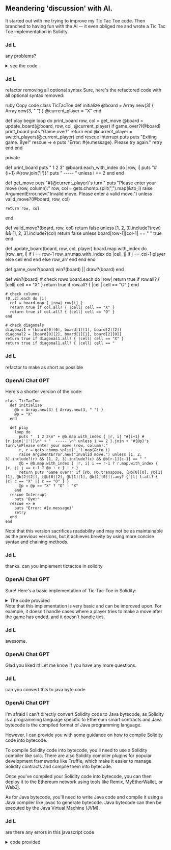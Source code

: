 ## Meandering 'discussion' with AI.
It started out with me trying to improve my Tic Tac Toe code. Then branched to having fun with the AI -- it even obliged me and wrote a Tic Tac Toe implementation in Solidty.


### Jd L
any problems? 

<details>
<summary>see the code</summary>
```
const prompt = require('prompt-sync')({sigint: true})

const X = 'X'
const Oh = 'O'
	// 	log("** That space has already been taken. **")

/*
	 board layout
	 1, 2, 3,
	 4, 5, 6,
	 7, 8, 9
 */

const board = ["not used", " ", " ", " ", " ", " ", " ", " ", " ", " " ]
const isOccupied = space => board[space]
const isOpen = space => !isOccupied(space)

	const displayBoard = function (){
		const horizontal = "--|---|--"
			const verticalBar = " | "
			const top = board[1] + verticalBar + board[2] + verticalBar + board[3]
			const middle = board[4] + verticalBar + board[5] + verticalBar + board[6]
			const bottom  = board[7] + verticalBar + board[8] + verticalBar + board[9]

			log( " " )
			log( top )
			log( horizontal )
			log( middle )
			log( horizontal )
			log( bottom )
	}

const placePlayer = function (player, space){
	isOpen(space) && (board[space] = player)
}

const top =                  player => board[1] === player && board[2] === player && board[3] === player
const horizontalMiddle =     player => board[4] === player && board[5] === player && board[6] === player
const bottom =               player  =>  board[7] === player && board[8] === player && board[9] === player
const left =                 player  => board[1] === player && board[4] === player && board[7] === player
const verticalCenter =       player  => board[2] === player && board[5] === player && board[8] === player
const right =                player  => board[3] === player && board[6] === player && board[9] === player
const topLeftToBottomRight = player  => board[1] === player && board[5] === player && board[9] === player
const topRightToBottomLeft = player  => board[3] === player && board[5] === player && board[7] === player

const isWinner  = function (player) {
 return
		top(player) ||
		horizontalMiddle (player) ||
		bottom (player) ||
		left (player) ||
		verticalCenter (player) ||
		right (player) ||
		topLeftToBottomRight (player) ||
		topRightToBottomLeft (player)
}

const turn = function(player){

	displayBoard()
	itsYourTurn(player)

	const space = getValidSpace(player);
		placePlayer(player, Number(space))
		if(isWinner(player)) {
			log( `\n! ! !         ! ! !` )
				log( `! ! !  ${player} won  ! ! !` )
				log( `! ! !         ! ! !` )
				displayBoard()
				process.exit(0)
		}
}

const round = function(){
	turn(X)
		turn(Oh)
}

//		space =  getValidSpace (player, prompt())

const getValidSpace = player => {
  const space = prompt()

	if([1,2,3,4,5,6,7,8,9].includes(Number(space))){
		return isOccupied(space)
	} else if(space.length > 1){
		log("\n \n ** Please enter a single digit from 1-9 for a space that is not occupied.  Here is the current board **")
		displayBoard()
	  space =  getValidSpace (player, prompt())
	}
	return space;
}



const log = function (value){ console.log(value) }
const itsYourTurn = (player) =>	log(`${player}, it's your turn. `)

const game = function (){
	round()
		round()
		round()
		round()
		turn(X)
		console.log("There are no winners.")
}

game()

	module.exports = {
		game,
		turn,
		placePlayer,
		displayBoard,
		board,
		isWinner,
		top,
		horizontalMiddle,
		bottom,
		left,
		verticalCenter,
		right,
		topLeftToBottomRight,
		topRightToBottomLeft
	}
```
</details>
</details>


### OpenAi Chat GPT
There are a few potential problems with this code:

The getValidSpace function appears to have a bug. It returns the result of isOccupied(space), which is a boolean, rather than the space itself. This means that a player will not be able to select any unoccupied spaces, as the function will always return true or false.

The getValidSpace function also appears to have an unnecessary recursive call. If the user enters a space that is longer than one character, the function will display the board again and then call itself recursively with the same player and prompt() arguments. However, the function does not use the returned value from the recursive call, so it will always return the original space value, even if it is invalid.

The game function is hard-coded to run five rounds, followed by a turn for X. This means that the game will always end after six turns, even if there is a winner before then.

The const Oh = 'O' line uses a capital O, which may be confusing to read as it looks similar to the number 0.

The const board array is initialized with a "not used" string as its first element, which is unnecessary and potentially confusing.

The code does not include any error handling for invalid input, such as a user entering a non-numeric value for a space or entering a space that is already occupied.

The const isOccupied and const isOpen functions are not used outside of the getValidSpace function, so they could potentially be moved inside that function to reduce the number of global variables.


### Jd L
is string concatenation expensive in javascript like it is in java


### OpenAi Chat GPT
In JavaScript, string concatenation can be expensive, especially when dealing with long strings or when performing a large number of concatenations. This is because strings in JavaScript are immutable, which means that a new string has to be created every time a concatenation is performed.

To mitigate this performance issue, JavaScript provides several techniques for string concatenation, such as using template literals (backticks) or the join() method for arrays. These approaches can be faster than using the + operator or the concat() method for large numbers of concatenations or long strings.

That being said, modern JavaScript engines are highly optimized and can perform string concatenation very efficiently in many cases. So for most use cases, the performance difference between different string concatenation techniques is likely to be negligible.


### Jd L
in javascript if i use a string multiple times should i make it a constant

### OpenAi Chat GPT
If you're using a string multiple times in your code, it's generally a good idea to define it as a constant. By doing so, you can avoid duplicating the string literal throughout your code, which can make your code more readable and easier to maintain.

Defining a string as a constant also has the benefit of enabling JavaScript engines to optimize your code. When a string is defined as a constant, the engine can store the string in memory and reuse it whenever the constant is referenced in your code. This can potentially improve the performance of your code, especially if you're working with large strings or performing a large number of string operations.

To define a string as a constant in JavaScript, you can use the const keyword, like so:

```
const MY_STRING = "This is a constant string";
Once defined, you can use the constant in your code wherever you need to reference the string.
```


### Jd L
is it worthwhile doing this for "\n"

### OpenAi Chat GPT
It depends on how frequently you're using the newline character (\n) in your code.

If you're using it multiple times in a single file, it may be worth defining it as a constant to avoid duplicating the string literal. This can make your code more concise and easier to read.

However, if you're only using it a few times in your code, it may not be necessary to define it as a constant. The performance gains from reusing a constant string in memory are typically small, and may not justify the extra code required to define and use a constant.

In general, using constants to define commonly used values like strings can help make your code more maintainable and easier to read. However, it's important to balance this with the added complexity of defining and using constants, especially for simple values like \n.

### Jd L
can you generate a purely functional version of tictactoe in ruby

### OpenAi Chat GPT
Sure! Here is an example of a purely functional implementation of Tic-Tac-Toe in Ruby:

<details>
<summary>The ruby code provided by Chat GPT</summary>
```
class TicTacToe
  def initialize
    @board = Array.new(3) { Array.new(3, " ") }
    @current_player = "X"
  end

  def play
    loop do
      print_board
      row, col = get_move
      @board = update_board(@board, row, col, @current_player)
      if game_over?(@board)
        print_board
        puts "Game over!"
        return
      end
      @current_player = switch_players(@current_player)
    end
  end

  private

  def print_board
    puts "  1 2 3"
    @board.each_with_index do |row, i|
      puts "#{i+1} #{row.join('|')}"
      puts "  ----- " unless i == 2
    end
  end

  def get_move
    puts "#{@current_player}'s turn."
    puts "Please enter your move (row, column):"
    row, col = gets.chomp.split(",").map(&:to_i)
    if valid_move?(@board, row, col)
      return row, col
    else
      puts "Invalid move. Please try again."
      get_move
    end
  end

  def valid_move?(board, row, col)
    board[row-1][col-1] == " "
  end

  def update_board(board, row, col, player)
    board.map.with_index do |row_arr, i|
      if i == row-1
        row_arr.map.with_index do |cell, j|
          if j == col-1
            player
          else
            cell
          end
        end
      else
        row_arr
      end
    end
  end

  def game_over?(board)
    win?(board) || draw?(board)
  end

  def win?(board)
    # check rows
    board.each do |row|
      return true if row.all? { |cell| cell == "X" }
      return true if row.all? { |cell| cell == "O" }
    end

    # check columns
    (0..2).each do |i|
      col = board.map { |row| row[i] }
      return true if col.all? { |cell| cell == "X" }
      return true if col.all? { |cell| cell == "O" }
    end

    # check diagonals
    diagonal1 = [board[0][0], board[1][1], board[2][2]]
    diagonal2 = [board[0][2], board[1][1], board[2][0]]
    return true if diagonal1.all? { |cell| cell == "X" }
    return true if diagonal1.all? { |cell| cell == "O" }
    return true if diagonal2.all? { |cell| cell == "X" }
    return true if diagonal2.all? { |cell| cell == "O" }

    false
  end

  def draw?(board)
    board.flatten.none? { |cell| cell == " " }
  end

  def switch_players(player)
    player == "X" ? "O" : "X"
  end
end

TicTacToe.new.play
```

In this implementation, the update_board method returns a new board array with the updated move, instead of modifying the existing board array. Similarly, the switch_players method returns the new current player instead of modifying an


### Jd L
thanks. please add graceful exception handling

### OpenAi Chat GPT
Sure! Here is an updated implementation of Tic-Tac-Toe with graceful exception handling:


<details>
<summary>The code provided</summary>
class TicTacToe
  def initialize
    @board = Array.new(3) { Array.new(3, " ") }
    @current_player = "X"
  end

  def play
    begin
      loop do
        print_board
        row, col = get_move
        @board = update_board(@board, row, col, @current_player)
        if game_over?(@board)
          print_board
          puts "Game over!"
          return
        end
        @current_player = switch_players(@current_player)
      end
    rescue Interrupt
      puts "\nExiting game. Bye!"
    rescue => e
      puts "Error: #{e.message}. Please try again."
      retry
    end
  end

  private

  def print_board
    puts "  1 2 3"
    @board.each_with_index do |row, i|
      puts "#{i+1} #{row.join('|')}"
      puts "  ----- " unless i == 2
    end
  end

  def get_move
    puts "#{@current_player}'s turn."
    puts "Please enter your move (row, column):"
    row, col = gets.chomp.split(",").map(&:to_i)
    raise ArgumentError, "Invalid move. Please enter a valid move." unless valid_move?(@board, row, col)

    return row, col
  end

  def valid_move?(board, row, col)
    return false unless [1, 2, 3].include?(row) && [1, 2, 3].include?(col)
    return false unless board[row-1][col-1] == " "
    true
  end

  def update_board(board, row, col, player)
    board.map.with_index do |row_arr, i|
      if i == row-1
        row_arr.map.with_index do |cell, j|
          if j == col-1
            player
          else
            cell
          end
        end
      else
        row_arr
      end
    end
  end

  def game_over?(board)
    win?(board) || draw?(board)
  end

  def win?(board)
    # check rows
    board.each do |row|
      return true if row.all? { |cell| cell == "X" }
      return true if row.all? { |cell| cell == "O" }
    end

    # check columns
    (0..2).each do |i|
      col = board.map { |row| row[i] }
      return true if col.all? { |cell| cell == "X" }
      return true if col.all? { |cell| cell == "O" }
    end

    # check diagonals
    diagonal1 = [board[0][0], board[1][1], board[2][2]]
    diagonal2 = [board[0][2], board[1][1], board[2][0]]
    return true if diagonal1.all? { |cell| cell == "X" }
    return true if diagonal1.all? { |cell| cell == "O" }
    return true if diagonal2.all? { |cell| cell == "X" }
    return true if diagonal2.all? { |cell| cell == "O" }

    false
  end

  def draw?(board)
    board.flatten.none? { |cell| cell == " " }
  end

  def switch_players(player)
    player == "X
```
(the code got cut off -- maybe it timed out or maybe there is a limit)
</details>





### Jd L
refactor removing all optional syntax
Sure, here's the refactored code with all optional syntax removed:

ruby
Copy code
class TicTacToe
  def initialize
    @board = Array.new(3) { Array.new(3, " ") }
    @current_player = "X"
  end

  def play
    begin
      loop do
        print_board
        row, col = get_move
        @board = update_board(@board, row, col, @current_player)
        if game_over?(@board)
          print_board
          puts "Game over!"
          return
        end
        @current_player = switch_players(@current_player)
      end
    rescue Interrupt
      puts
      puts "Exiting game. Bye!"
    rescue => e
      puts "Error: #{e.message}. Please try again."
      retry
    end
  end

  private

  def print_board
    puts "  1 2 3"
    @board.each_with_index do |row, i|
      puts "#{i+1} #{row.join('|')}"
      puts "  ----- " unless i == 2
    end
  end

  def get_move
    puts "#{@current_player}'s turn."
    puts "Please enter your move (row, column):"
    row, col = gets.chomp.split(",").map(&:to_i)
    raise ArgumentError.new("Invalid move. Please enter a valid move.") unless valid_move?(@board, row, col)

    return row, col
  end

  def valid_move?(board, row, col)
    return false unless [1, 2, 3].include?(row) && [1, 2, 3].include?(col)
    return false unless board[row-1][col-1] == " "
    true
  end

  def update_board(board, row, col, player)
    board.map.with_index do |row_arr, i|
      if i == row-1
        row_arr.map.with_index do |cell, j|
          if j == col-1
            player
          else
            cell
          end
        end
      else
        row_arr
      end
    end
  end

  def game_over?(board)
    win?(board) || draw?(board)
  end

  def win?(board)
    # check rows
    board.each do |row|
      return true if row.all? { |cell| cell == "X" }
      return true if row.all? { |cell| cell == "O" }
    end

    # check columns
    (0..2).each do |i|
      col = board.map { |row| row[i] }
      return true if col.all? { |cell| cell == "X" }
      return true if col.all? { |cell| cell == "O" }
    end

    # check diagonals
    diagonal1 = [board[0][0], board[1][1], board[2][2]]
    diagonal2 = [board[0][2], board[1][1], board[2][0]]
    return true if diagonal1.all? { |cell| cell == "X" }
    return true if diagonal1.all? { |cell| cell == "



### Jd L
refactor to make as short as possible

### OpenAi Chat GPT
Here's a shorter version of the code:

```
class TicTacToe
  def initialize
    @b = Array.new(3) { Array.new(3, " ") }
    @p = "X"
  end

  def play
    loop do
      puts "  1 2 3\n" + @b.map.with_index { |r, i| "#{i+1} #{r.join('|')}\n" + "  ----- \n" unless i == 2 }.join + "#{@p}'s turn.\nPlease enter your move (row, column):"
      r, c = gets.chomp.split(',').map(&:to_i)
      raise ArgumentError.new("Invalid move.") unless [1, 2, 3].include?(r) && [1, 2, 3].include?(c) && @b[r-1][c-1] == " "
      @b = @b.map.with_index { |r, i| i == r-1 ? r.map.with_index { |c, j| j == c-1 ? @p : c } : r }
      return puts "Game over!" if [@b, @b.transpose, [@b[0][0], @b[1][1], @b[2][2]], [@b[0][2], @b[1][1], @b[2][0]]].any? { |l| l.all? { |c| c == "X" || c == "O" } }
      @p = @p == "X" ? "O" : "X"
    end
  rescue Interrupt
    puts "Bye!"
  rescue => e
    puts "Error: #{e.message}"
    retry
  end
end
```
Note that this version sacrifices readability and may not be as maintainable as the previous versions, but it achieves brevity by using more concise syntax and chaining methods.




### Jd L
thanks. can you implement tictactoe in solidity


### OpenAi Chat GPT
Sure! Here's a basic implementation of Tic-Tac-Toe in Solidity:

<details>
<summary>The code provided</summary>
```
pragma solidity ^0.8.0;

contract TicTacToe {
    address public player1;
    address public player2;
    address public currentPlayer;
    uint public turn;

    uint[3][3] public board;

    event GameEnded(address winner);
    event NextPlayer(address currentPlayer);

    constructor(address _player1, address _player2) {
        player1 = _player1;
        player2 = _player2;
        currentPlayer = player1;
    }

    function play(uint row, uint col) public {
        require(msg.sender == currentPlayer, "It's not your turn.");
        require(board[row][col] == 0, "This spot is already taken.");

        board[row][col] = currentPlayer == player1 ? 1 : 2;

        if (checkWin()) {
            emit GameEnded(currentPlayer);
            return;
        }

        turn++;

        if (currentPlayer == player1) {
            currentPlayer = player2;
        } else {
            currentPlayer = player1;
        }

        emit NextPlayer(currentPlayer);
    }

    function checkWin() private view returns (bool) {
        for (uint i = 0; i < 3; i++) {
            if (board[i][0] != 0 && board[i][0] == board[i][1] && board[i][1] == board[i][2]) {
                return true;
            }
            if (board[0][i] != 0 && board[0][i] == board[1][i] && board[1][i] == board[2][i]) {
                return true;
            }
        }
        if (board[0][0] != 0 && board[0][0] == board[1][1] && board[1][1] == board[2][2]) {
            return true;
        }
        if (board[0][2] != 0 && board[0][2] == board[1][1] && board[1][1] == board[2][0]) {
            return true;
        }
        return false;
    }
}
</details>
Note that this implementation is very basic and can be improved upon. For example, it doesn't handle cases where a player tries to make a move after the game has ended, and it doesn't handle ties.




### Jd L
awesome.

### OpenAi Chat GPT
Glad you liked it! Let me know if you have any more questions.

### Jd L
can you convert this to java byte code

### OpenAi Chat GPT
I'm afraid I can't directly convert Solidity code to Java bytecode, as Solidity is a programming language specific to Ethereum smart contracts and Java bytecode is the compiled format of Java programming language.

However, I can provide you with some guidance on how to compile Solidity code into bytecode.

To compile Solidity code into bytecode, you'll need to use a Solidity compiler like solc. There are also Solidity compiler plugins for popular development frameworks like Truffle, which make it easier to manage Solidity contracts and compile them into bytecode.

Once you've compiled your Solidity code into bytecode, you can then deploy it to the Ethereum network using tools like Remix, MyEtherWallet, or Web3j.

As for Java bytecode, you'll need to write Java code and compile it using a Java compiler like javac to generate bytecode. Java bytecode can then be executed by the Java Virtual Machine (JVM).



### Jd L
are there any errors in this javascript code 

<details>
<summary> code provided </summary>
```
const prompt = require('prompt-sync')({sigint: true})

const X = 'X'
const Oh = 'O'

/*
	board layout
	1, 2, 3,
	4, 5, 6,
	7, 8, 9
*/

const board = ["not used", " ", " ", " ", " ", " ", " ", " ", " ", " " ]
const isOccupied = space => board[space] === X || board[space] === Oh
const isOpen = space => !isOccupied(space)

const displayBoard = function (){
  const horizontal = "--|---|--"
	const verticalBar = " | "
  const top = board[1] + verticalBar + board[2] + verticalBar + board[3]
  const middle = board[4] + verticalBar + board[5] + verticalBar + board[6]
  const bottom  = board[7] + verticalBar + board[8] + verticalBar + board[9]

	log( " " )
	log( top )
 	log( horizontal )
	log( middle )
  log( horizontal )
	log( bottom )
}

const placePlayer = function (player, space){
	isOpen(space) && (board[space] = player)
}

const top =                  player => board[1] === player && board[2] === player && board[3] === player
const horizontalMiddle =     player => board[4] === player && board[5] === player && board[6] === player
const bottom =               player  =>  board[7] === player && board[8] === player && board[9] === player
const left =                 player  => board[1] === player && board[4] === player && board[7] === player
const verticalCenter =       player  => board[2] === player && board[5] === player && board[8] === player
const right =                player  => board[3] === player && board[6] === player && board[9] === player
const topLeftToBottomRight = player  => board[1] === player && board[5] === player && board[9] === player
const topRightToBottomLeft = player  => board[3] === player && board[5] === player && board[7] === player

const isWinner  = function (player) {
  let win =
		top(player) ||
		horizontalMiddle (player) ||
		bottom (player) ||
		left (player) ||
		verticalCenter (player) ||
		right (player) ||
		topLeftToBottomRight (player) ||
		topRightToBottomLeft (player)

		return win
}

const turn = function(player, chosenSpace){
	let space = chosenSpace;
	displayBoard()
		log(`${player}, it's your turn. `)
		if (space == null){
			space = prompt()
		}
	if(isOccupied(space)){
		log("** That space has already been taken. **")
			turn(player)
	}
	if(space.length > 1){
		log(`force space = ${space} `)
			log("\n \n ** Please enter a a single digit from 1-9 for a space that is not occupied.  Here is the current board **")
			turn(player)
	}
	if(! [1,2,3,4,5,6,7,8,9].includes(Number(space))){
		log("\n \n ** You may only enter a number 1-8 **")
			turn(player)
	}

	placePlayer(player, Number(space))
		if(isWinner(player)) {
			log( `\n! ! !         ! ! !` )
			log( `! ! !  ${player} won  ! ! !` )
			log( `! ! !         ! ! !` )
			displayBoard()
			process.exit(0)
		}
}

const round = function(){
	turn(X)
		turn(Oh)
}

const log = function (value){ console.log(value) }
const pb = function () { log(board) }

const game = function (){
	round()
		round()
		round()
		round()
		turn(X)
		console.log("There are no winners.")
}

game()

module.exports = {
	game,
	turn,
	placePlayer,
	displayBoard,
	board,
	isWinner,
	top,
	horizontalMiddle,
	bottom,
	left,
	verticalCenter,
	right,
	topLeftToBottomRight,
	topRightToBottomLeft
}
```

### OpenAi Chat GPT
There is one error in the code:

In the turn function, the turn(player) call within the if (space == null) condition does not pass the chosenSpace argument, which causes an error when the function is recursively called.
To fix this error, you can update the line to turn(player, null).

Here is the corrected code:

```
const prompt = require('prompt-sync')({sigint: true})

const X = 'X'
const Oh = 'O'

/*
	board layout
	1, 2, 3,
	4, 5, 6,
	7, 8, 9
*/

const board = ["not used", " ", " ", " ", " ", " ", " ", " ", " ", " " ]
const isOccupied = space => board[space] === X || board[space] === Oh
const isOpen = space => !isOccupied(space)

const displayBoard = function (){
  const horizontal = "--|---|--"
	const verticalBar = " | "
  const top = board[1] + verticalBar + board[2] + verticalBar + board[3]
  const middle = board[4] + verticalBar + board[5] + verticalBar + board[6]
  const bottom  = board[7] + verticalBar + board[8] + verticalBar + board[9]

	log( " " )
	log( top )
 	log( horizontal )
	log( middle )
  log( horizontal )
	log( bottom )
}

const placePlayer = function (player, space){
	isOpen(space) && (board[space] = player)
}

const top =                  player => board[1] === player && board[2] === player && board[3] === player
const horizontalMiddle =     player => board[4] === player && board[5] === player && board[6] === player
const bottom =               player  =>  board[7] === player && board[8] === player && board[9] === player
const left =                 player  => board[1] === player && board[4] === player && board[7] === player
const verticalCenter =       player  => board[2] === player && board[5] === player && board[8] === player
const right =                player  => board[3] === player && board[6] === player && board[9] === player
const topLeftToBottomRight = player  => board[1] === player && board[5] === player && board[9] === player
const topRightToBottomLeft = player  => board[3] === player && board[5] === player && board[7] === player

const isWinner  = function (player) {
  let win =
		top(player) ||
		horizontalMiddle (player) ||
		bottom (player) ||
		left (player) ||
		verticalCenter (player) ||
		right (player) ||
		topLeftToBottomRight (player) ||
		topRightToBottomLeft (player)

		return win
}

const turn = function(player, chosenSpace){
	let space = chosenSpace;
	displayBoard()
		log(`${player}, it's your turn. `)
		if (space == null){
			space = prompt()
			turn(player, null)
		}
	if(isOccupied(space)){
		log("** That space has already been taken. **")
			turn(player, null)
	}
	if(space.length > 1){
		log(`force space = ${space} `)
			log("\n \n ** Please enter a a single digit from
```


### Jd L
what would the problem be?  The code for turn() checks if chosenSpace is null if (space == null){
      space = prompt()
    }

### OpenAi Chat GPT
The issue with the code for turn() is that if chosenSpace is null, it will prompt the user for input using prompt(). However, if the user enters an empty string or any non-numeric input, it will still be assigned to space as a string, which will cause errors later in the function. The code should check for these cases and handle them appropriately, such as by asking the user to enter a valid space again.

### Jd L
good point

### OpenAi Chat GPT
Additionally, there are a few other potential issues in the code:

The turn() function recursively calls itself if an occupied or invalid space is chosen, which could potentially cause a stack overflow if the user keeps choosing invalid spaces.

There is no validation on the player input. It assumes that the user will always enter a valid input, which may not always be the case.

The process.exit(0) call in the isWinner() function may cause unexpected behavior if this code is used as part of a larger program or library.

The pb() function is not used and may be unnecessary.


### Jd L
does this function work as a check against the user input? 
``` 
const validateSpace = space => {
  if(! [1,2,3,4,5,6,7,8,9].includes(Number(space))){
    log("\n \n ** You may only enter a number 1-8 **")
      turn(player)
  }
}
```
No, the validateSpace function only checks whether the value of space is a number between 1 and 9, and it logs an error message and calls the turn function with the player argument if space is not a valid value. However, the turn function has already been called and executed at that point, so calling it again inside validateSpace would not have the desired effect.

Instead of calling turn inside validateSpace, you should modify validateSpace to return a boolean value indicating whether space is valid or not, and then use that value in the turn function to decide whether to continue with the turn or ask the player to enter a new space. For example:

```
const validateSpace = space => {
  if (! [1,2,3,4,5,6,7,8,9].includes(Number(space))) {
    log("\n \n ** You may only enter a number 1-8 **")
    return false;
  }
  return true;
}

const turn = function(player, chosenSpace){
  let space = chosenSpace;
  displayBoard();
  log(`${player}, it's your turn. `);
  if (space == null){
    space = prompt();
  }
  while (!validateSpace(space) || isOccupied(space)){
    if (isOccupied(space)){
      log("** That space has already been taken. **");
    }
    space = prompt();
  }
  placePlayer(player, Number(space));
  if(isWinner(player)) {
    log( `\n! ! !         ! ! !` )
    log( `! ! !  ${player} won  ! ! !` )
    log( `! ! !         ! ! !` )
    displayBoard();
    process.exit(0);
  }
};
```

In this version of turn, the while loop will keep asking the player to enter a valid space until they enter a value that is not occupied and passes the validateSpace check. If the validateSpace check fails, validateSpace logs an error message and returns false, which causes the loop to continue.



### Jd L
in javascrtip will this  
```
if (spaceNotValid(space)){
    space = prompt()
  }
```
do the same thing as this 
```
spaceNotValid(space) && space=prompt()
```

### OpenAi Chat GPT
Yes, both expressions should achieve the same result.

The expression if (spaceNotValid(space)) { space = prompt() } is an if statement that checks if spaceNotValid(space) returns true. If it does, it assigns a new value to space using prompt().

The expression spaceNotValid(space) && space = prompt() is a short-circuit evaluation using the logical AND operator &&. It checks if spaceNotValid(space) returns true. If it does, it executes the second operand, which is space = prompt(). The assignment expression will only be executed if the first operand is true.

Both expressions will reassign a new value to space if spaceNotValid(space) returns true.


### Jd L
will this function insure that space is only 1,2,3,4,5,6,7,8 or 9?
Yes, the validateSpace function will ensure that the space variable contains only the values 1, 2, 3, 4, 5, 6, 7, 8, or 9. If the value of space is not in this range, it will log a message to the console and call the turn function again for the same player to prompt for a valid space.

### Jd L
oh how about this version 
```
const spaceNotValid = space => {
  if(space && ! [1,2,3,4,5,6,7,8,9].includes(Number(space))){
    log("\n \n ** You may only enter a number 1-9 **")
  }
}
```

### OpenAi Chat GPT
This version of the function will also check if the input is a number between 1 and 9, but it won't prompt the user to enter a valid input like the previous version.

If you want to prompt the user to enter a valid input when the input is not valid, you could modify the function like this:

```
const spaceNotValid = space => {
  if(!space || ! [1,2,3,4,5,6,7,8,9].includes(Number(space))){
    log("\n \n ** You may only enter a number 1-9 **")
    return true;
  }
  return false;
}
```
This version of the function will return true if the input is not valid and prompt the user to enter a valid input. Otherwise, it will return false and continue with the game.




### Jd L
i don't see where the user pompt is
It's possible that the prompt is called in a separate part of the code. Can you share more of the code or context so that I can provide a more accurate answer?




### Jd L
can you find the problem in this code 
<detail>
<summary>code provided</summary>
```
const prompt = require('prompt-sync')({sigint: true})

const X = 'X'
const Oh = 'O'
	// 	log("** That space has already been taken. **")

/*
	 board layout
	 1, 2, 3,
	 4, 5, 6,
	 7, 8, 9
 */

const board = ["not used", " ", " ", " ", " ", " ", " ", " ", " ", " " ]
const isOpen = space => !isOccupied(space)

	const displayBoard = function (){
		const horizontal = "--|---|--"
			const verticalBar = " | "
			const top = board[1] + verticalBar + board[2] + verticalBar + board[3]
			const middle = board[4] + verticalBar + board[5] + verticalBar + board[6]
			const bottom  = board[7] + verticalBar + board[8] + verticalBar + board[9]

			log( " " )
			log( top )
			log( horizontal )
			log( middle )
			log( horizontal )
			log( bottom )
	}

const placePlayer = function (player, space){
	isOpen(space) && (board[space] = player)
}

const top =                  player => board[1] === player && board[2] === player && board[3] === player
const horizontalMiddle =     player => board[4] === player && board[5] === player && board[6] === player
const bottom =               player  =>  board[7] === player && board[8] === player && board[9] === player
const left =                 player  => board[1] === player && board[4] === player && board[7] === player
const verticalCenter =       player  => board[2] === player && board[5] === player && board[8] === player
const right =                player  => board[3] === player && board[6] === player && board[9] === player
const topLeftToBottomRight = player  => board[1] === player && board[5] === player && board[9] === player
const topRightToBottomLeft = player  => board[3] === player && board[5] === player && board[7] === player

const isWinner  = function (player) {
 return
		top(player) ||
		horizontalMiddle (player) ||
		bottom (player) ||
		left (player) ||
		verticalCenter (player) ||
		right (player) ||
		topLeftToBottomRight (player) ||
		topRightToBottomLeft (player)
}

const turn = function(player){

	displayBoard()
	itsYourTurn(player)

	const space = getValidSpace(player);
		placePlayer(player, Number(space))
		if(isWinner(player)) {
			log( `\n! ! !         ! ! !` )
				log( `! ! !  ${player} won  ! ! !` )
				log( `! ! !         ! ! !` )
				displayBoard()
				process.exit(0)
		}
}

const round = function(){
	turn(X)
		turn(Oh)
}

//		space =  getValidSpace (player, prompt())

const getValidSpace = (player) => {
  const space = prompt()

	if([1,2,3,4,5,6,7,8,9].includes(Number(space))){
		return isOcuppied(space)
	} else if(space.length > 1){
		log("\n \n ** Please enter a single digit from 1-9 for a space that is not occupied.  Here is the current board **")
		displayBoard()
	  space =  getValidSpace (player, prompt())
	}
	return space;
}



const log = function (value){ console.log(value) }
const itsYourTurn = (player) =>	log(`${player}, it's your turn. `)

const game = function (){
	round()
		round()
		round()
		round()
		turn(X)
		console.log("There are no winners.")
}

game()

	module.exports = {
		game,
		turn,
		placePlayer,
		displayBoard,
		board,
		isWinner,
		top,
		horizontalMiddle,
		bottom,
		left,
		verticalCenter,
		right,
		topLeftToBottomRight,
		topRightToBottomLeft
	}
```
</details>

### OpenAi Chat GPT
There are a few problems in the code:

isOccupied function is not defined. It should be replaced with isOpen function in getValidSpace function.
The condition in getValidSpace function is wrong. Instead of return isOcuppied(space) it should be return space because if the space is not occupied it should return the space number entered by the player.
space variable in getValidSpace function should be declared using let instead of const because it is reassigned inside the function.
In getValidSpace function, if the length of space is greater than 1, the prompt should be called again instead of calling getValidSpace recursively.
Here's the corrected code:

<details>
<summary>code provided</summary>
```
const prompt = require('prompt-sync')({sigint: true})

const X = 'X'
const Oh = 'O'
	// 	log("** That space has already been taken. **")

/*
	 board layout
	 1, 2, 3,
	 4, 5, 6,
	 7, 8, 9
 */

const board = ["not used", " ", " ", " ", " ", " ", " ", " ", " ", " " ]
const isOpen = space => board[space] === " "

	const displayBoard = function (){
		const horizontal = "--|---|--"
			const verticalBar = " | "
			const top = board[1] + verticalBar + board[2] + verticalBar + board[3]
			const middle = board[4] + verticalBar + board[5] + verticalBar + board[6]
			const bottom  = board[7] + verticalBar + board[8] + verticalBar + board[9]

			log( " " )
			log( top )
			log( horizontal )
			log( middle )
			log( horizontal )
			log( bottom )
	}

const placePlayer = function (player, space){
	isOpen(space) && (board[space] = player)
}

const top =                  player => board[1] === player && board[2] === player && board[3] === player
const horizontalMiddle =     player => board[4] === player && board[5] === player && board[6] === player
const bottom =               player  =>  board[7] === player && board[8] === player && board[9] === player
const left =                 player  => board[1] === player && board[4] === player && board[7] === player
const verticalCenter =       player  => board[2] === player && board[5] === player && board[8] === player
const right =                player  => board[3] === player && board[6] === player && board[9] === player
const topLeftToBottomRight = player  => board[1] === player && board[5] === player && board[9] === player
const topRightToBottomLeft = player  => board[3] === player && board[5] === player && board[7] === player

const isWinner  = function (player) {
 return
		top(player) ||
		horizontalMiddle (player) ||
		bottom (player) ||
		left (player) ||
		verticalCenter (player) ||
		right (player) ||
		topLeftToBottomRight (player) ||
		topRightToBottomLeft (player)
}

const turn = function(player){

	displayBoard()
	itsYourTurn(player)

	const space = getValidSpace(player);
```
</details>

